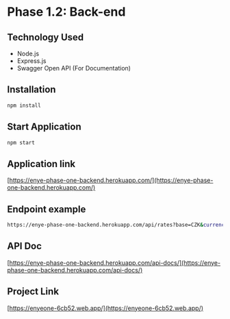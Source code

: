 # Phase 1.2: Back-end

## Technology Used
- Node.js
- Express.js
- Swagger Open API (For Documentation)

## Installation


```bash
npm install
```

## Start Application

```bash
npm start
```

## Application link
[https://enye-phase-one-backend.herokuapp.com/](https://enye-phase-one-backend.herokuapp.com/)

## Endpoint example
```bash
https://enye-phase-one-backend.herokuapp.com/api/rates?base=CZK&currency=EUR,GBP,USD
```

## API Doc
[https://enye-phase-one-backend.herokuapp.com/api-docs/](https://enye-phase-one-backend.herokuapp.com/api-docs/)


## Project Link
[https://enyeone-6cb52.web.app/](https://enyeone-6cb52.web.app/)

